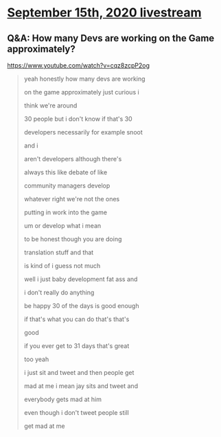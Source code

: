 # [September 15th, 2020 livestream](../2020-09-15.md)
## Q&A: How many Devs are working on the Game approximately?
https://www.youtube.com/watch?v=cqz8zcpP2og
> yeah honestly how many devs are working
> 
> on the game approximately just curious i
> 
> think we're around
> 
> 30 people but i don't know if that's 30
> 
> developers necessarily for example snoot
> 
> and i
> 
> aren't developers although there's
> 
> always this like debate of like
> 
> community managers develop
> 
> whatever right we're not the ones
> 
> putting in work into the game
> 
> um or develop what i mean
> 
> to be honest though you are doing
> 
> translation stuff and that
> 
> is kind of i guess not much
> 
> well i just baby development fat ass and
> 
> i don't really do anything
> 
> be happy 30 of the days is good enough
> 
> if that's what you can do that's that's
> 
> good
> 
> if you ever get to 31 days that's great
> 
> too yeah
> 
> i just sit and tweet and then people get
> 
> mad at me i mean jay sits and tweet and
> 
> everybody gets mad at him
> 
> even though i don't tweet people still
> 
> get mad at me
> 
